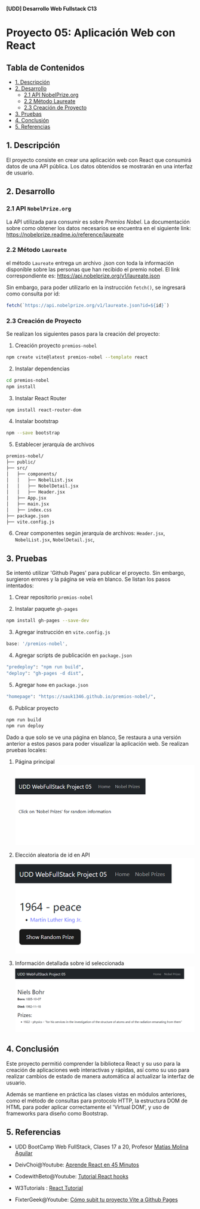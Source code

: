 **\[UDD\] Desarrollo Web Fullstack C13**

# Proyecto 05: Aplicación Web con React

## Tabla de Contenidos

- [1. Descripción](#1-descripci%C3%B3n)
- [2. Desarrollo](#2-desarrollo)
    - [2.1 API NobelPrize.org](#21-api-nobelprizeorg)
    - [2.2 Método Laureate](#22-m%C3%A9todo-laureate)
    - [2.3 Creación de Proyecto](#23-creaci%C3%B3n-de-proyecto)
- [3. Pruebas](#3-pruebas)
- [4. Conclusión](#4-conclusi%C3%B3n)
- [5. Referencias](#5-referencias)

## 1. Descripción
El proyecto consiste en crear una aplicación web con React que consumirá datos de una API pública. Los datos obtenidos se mostrarán en una interfaz de usuario.

## 2. Desarrollo 

### 2.1 API `NobelPrize.org`
La API utilizada para consumir es sobre *Premios Nobel*. La documentación sobre como obtener los datos necesarios se encuentra en el siguiente link: <https://nobelprize.readme.io/reference/laureate>

### 2.2 Método `Laureate`
el método `Laureate` entrega un archivo .json con toda la información disponible sobre las personas que han recibido el premio nobel. El link correspondiente es: <https://api.nobelprize.org/v1/laureate.json>

Sin embargo, para poder utilizarlo en la instrucción `fetch()`, se ingresará como consulta por id:

```jsx
fetch(`https://api.nobelprize.org/v1/laureate.json?id=${id}`)
```

### 2.3 Creación de Proyecto
Se realizan los siguientes pasos para la creación del proyecto:

1. Creación proyecto `premios-nobel`
```sh
npm create vite@latest premios-nobel --template react
```

2. Instalar dependencias
```sh
cd premios-nobel
npm install
```

3. Instalar React Router
```sh
npm install react-router-dom
```

4. Instalar bootstrap
```sh
npm --save bootstrap
```

5. Establecer jerarquía de archivos
```
premios-nobel/
├── public/
├── src/
│   ├── components/
│   │   ├── NobelList.jsx
│   │   ├── NobelDetail.jsx
│   │   ├── Header.jsx
│   ├── App.jsx
│   ├── main.jsx
│   ├── index.css
├── package.json
├── vite.config.js
```

6. Crear componentes según jerarquía de archivos: `Header.jsx`, `NobelList.jsx`, `NobelDetail.jsc`, 

## 3. Pruebas
Se intentó utilizar 'Github Pages' para publicar el proyecto. Sin embargo, surgieron errores y la página se veía en blanco. Se listan los pasos intentados:

1. Crear repositorio `premios-nobel`

2. Instalar paquete `gh-pages`
```sh
npm install gh-pages --save-dev
```

3. Agregar instrucción en `vite.config.js`

```jsx
base: '/premios-nobel',
```

4. Agregar scripts de publicación en `package.json`

```sh
"predeploy": "npm run build",
"deploy": "gh-pages -d dist",
```

5. Agregar `home` en `package.json`
```sh
"homepage": "https://sauk1346.github.io/premios-nobel/",
```

6. Publicar proyecto
```sh
npm run build
npm run deploy
```

Dado a que solo se ve una página en blanco, Se restaura a una versión anterior a estos pasos para poder visualizar la aplicación web. Se realizan pruebas locales:

1. Página principal
![](./assets/pic01.png)

2. Elección aleatoria de id en API
![](./assets/pic02.png)

3. Información detallada sobre id seleccionada
![](./assets/pic03.png)

## 4. Conclusión
Este proyecto permitió comprender la biblioteca React y su uso para la creación de aplicaciones web interactivas y rápidas, así como su uso para realizar cambios de estado de manera automática al actualizar la interfaz de usuario.

Además se mantiene en práctica las clases vistas en módulos anteriores, como el método de consultas para protocolo HTTP, la estructura DOM de HTML para poder aplicar correctamente el 'Virtual DOM', y uso de frameworks para diseño como Bootstrap. 

## 5. Referencias
- UDD BootCamp Web FullStack, Clases 17 a 20, Profesor [Matías Molina Aguilar](https://cl.linkedin.com/in/matiasmolinaaguilar)

- DeivChoi@Youtube: [Aprende React en 45 Minutos](https://www.youtube.com/watch?v=PWF5SgnNdp4)

- CodewithBeto@Youtube: [Tutorial React hooks](https://www.youtube.com/watch?v=jaLl4ErmU44)

- W3Tutorials : [React Tutorial](https://www.w3schools.com/react/)

- FixterGeek@Youtube: [Cómo subit tu proyecto Vite a Github Pages](https://www.youtube.com/watch?v=ZI7MXe-6HzA)
